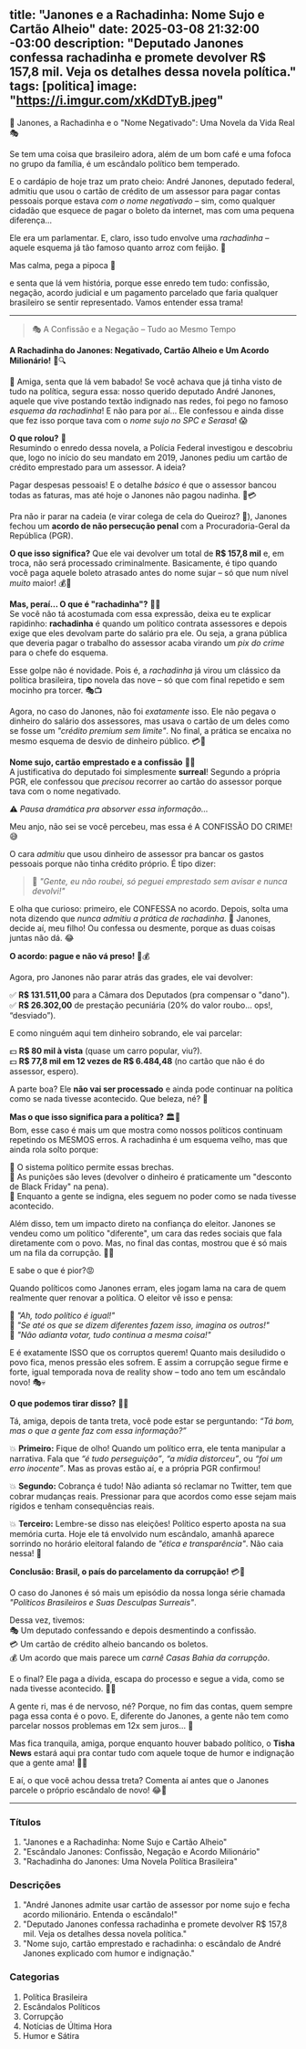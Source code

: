title: "Janones e a Rachadinha: Nome Sujo e Cartão Alheio"
date: 2025-03-08 21:32:00 -03:00
description: "Deputado Janones confessa rachadinha e promete devolver R$ 157,8 mil. Veja os detalhes dessa novela política."
tags: [politica]
image: "https://i.imgur.com/xKdDTyB.jpeg"
---

 💸 Janones, a Rachadinha e o "Nome Negativado": Uma Novela da Vida Real 🎭  

Se tem uma coisa que brasileiro adora, além de um bom café e uma fofoca no grupo da família, é um escândalo político bem temperado. 

E o cardápio de hoje traz um prato cheio: André Janones, deputado federal, admitiu que usou o cartão de crédito de um assessor para pagar contas pessoais porque estava *com o nome negativado* – sim, como qualquer cidadão que esquece de pagar o boleto da internet, mas com uma pequena diferença… 

Ele era um parlamentar. E, claro, isso tudo envolve uma *rachadinha* – aquele esquema já tão famoso quanto arroz com feijão. 🍛  

Mas calma, pega a pipoca 🍿 

e senta que lá vem história, porque esse enredo tem tudo: confissão, negação, acordo judicial e um pagamento parcelado que faria qualquer brasileiro se sentir representado. Vamos entender essa trama!  

---

> 🎭 A Confissão e a Negação – Tudo ao Mesmo Tempo

 **A Rachadinha do Janones: Negativado, Cartão Alheio e Um Acordo Milionário!** 💸🔍  

👀 Amiga, senta que lá vem babado! Se você achava que já tinha visto de tudo na política, segura essa: nosso querido deputado André Janones, aquele que vive postando textão indignado nas redes, foi pego no famoso *esquema da rachadinha*! E não para por aí… Ele confessou e ainda disse que fez isso porque tava com o *nome sujo no SPC e Serasa*! 😱  

**O que rolou?** 📜  
Resumindo o enredo dessa novela, a Polícia Federal investigou e descobriu que, logo no início do seu mandato em 2019, Janones pediu um cartão de crédito emprestado para um assessor. A ideia? 

Pagar despesas pessoais! E o detalhe *básico* é que o assessor bancou todas as faturas, mas até hoje o Janones não pagou nadinha. 🤡💳  

Pra não ir parar na cadeia (e virar colega de cela do Queiroz? 👀), Janones fechou um **acordo de não persecução penal** com a Procuradoria-Geral da República (PGR). 

**O que isso significa?** 
Que ele vai devolver um total de **R$ 157,8 mil** e, em troca, não será processado criminalmente. Basicamente, é tipo quando você paga aquele boleto atrasado antes do nome sujar – só que num nível *muito* maior! 💰🏦  


**Mas, peraí… O que é "rachadinha"?** 🤔💸  
Se você não tá acostumada com essa expressão, deixa eu te explicar rapidinho: **rachadinha** é quando um político contrata assessores e depois exige que eles devolvam parte do salário pra ele. Ou seja, a grana pública que deveria pagar o trabalho do assessor acaba virando um *pix do crime* para o chefe do esquema.  

Esse golpe não é novidade. Pois é, a *rachadinha* já virou um clássico da política brasileira, tipo novela das nove – só que com final repetido e sem mocinho pra torcer. 🎭📺  

Agora, no caso do Janones, não foi *exatamente* isso. Ele não pegava o dinheiro do salário dos assessores, mas usava o cartão de um deles como se fosse um *"crédito premium sem limite"*. No final, a prática se encaixa no mesmo esquema de desvio de dinheiro público. 💳🚨  

**Nome sujo, cartão emprestado e a confissão** 🏦❌  
A justificativa do deputado foi simplesmente **surreal**! Segundo a própria PGR, ele confessou que *precisou* recorrer ao cartão do assessor porque tava com o nome negativado.  

⚠️ *Pausa dramática pra absorver essa informação…*  

Meu anjo, não sei se você percebeu, mas essa é A CONFISSÃO DO CRIME! 😅 

O cara *admitiu* que usou dinheiro de assessor pra bancar os gastos pessoais porque não tinha crédito próprio. É tipo dizer:  

> 📢 *"Gente, eu não roubei, só peguei emprestado sem avisar e nunca devolvi!"*  

E olha que curioso: primeiro, ele CONFESSA no acordo. Depois, solta uma nota dizendo que *nunca admitiu a prática de rachadinha*. 🤡 Janones, decide aí, meu filho! Ou confessa ou desmente, porque as duas coisas juntas não dá. 😂  

**O acordo: pague e não vá preso!** 🤝💰  

Agora, pro Janones não parar atrás das grades, ele vai devolver:  

✅ **R$ 131.511,00** para a Câmara dos Deputados (pra compensar o "dano").  
✅ **R$ 26.302,00** de prestação pecuniária (20% do valor roubo… ops!, “desviado”).  

E como ninguém aqui tem dinheiro sobrando, ele vai parcelar:  

💵 **R$ 80 mil à vista** (quase um carro popular, viu?).  
💵 **R$ 77,8 mil em 12 vezes de R$ 6.484,48** (no cartão que não é do assessor, espero).  

A parte boa? Ele **não vai ser processado** e ainda pode continuar na política como se nada tivesse acontecido. Que beleza, né? 😤  

 **Mas o que isso significa para a política?** 🏛️🔎  
Bom, esse caso é mais um que mostra como nossos políticos continuam repetindo os MESMOS erros. A rachadinha é um esquema velho, mas que ainda rola solto porque:  

🔹 O sistema político permite essas brechas.  
🔹 As punições são leves (devolver o dinheiro é praticamente um "desconto de Black Friday" na pena).  
🔹 Enquanto a gente se indigna, eles seguem no poder como se nada tivesse acontecido.  

Além disso, tem um impacto direto na confiança do eleitor. Janones se vendeu como um político "diferente", um cara das redes sociais que fala diretamente com o povo. Mas, no final das contas, mostrou que é só mais um na fila da corrupção. 🤷‍♀️  

E sabe o que é pior?😡 
 
Quando políticos como Janones erram, eles jogam lama na cara de quem realmente quer renovar a política. O eleitor vê isso e pensa:  

💭 *"Ah, todo político é igual!"*  
💭 *"Se até os que se dizem diferentes fazem isso, imagina os outros!"*  
💭 *"Não adianta votar, tudo continua a mesma coisa!"*  

E é exatamente ISSO que os corruptos querem! 
Quanto mais desiludido o povo fica, menos pressão eles sofrem. E assim a corrupção segue firme e forte, igual temporada nova de reality show 
– todo ano tem um escândalo novo! 🎭💀  

 **O que podemos tirar disso?** 🤔💡  
 
Tá, amiga, depois de tanta treta, você pode estar se perguntando: *“Tá bom, mas o que a gente faz com essa informação?”*  

💥 **Primeiro:** Fique de olho! Quando um político erra, ele tenta manipular a narrativa. Fala que *“é tudo perseguição”*, *“a mídia distorceu”*, ou *“foi um erro inocente”*. Mas as provas estão aí, e a própria PGR confirmou!  

💥 **Segundo:** Cobrança é tudo! Não adianta só reclamar no Twitter, tem que cobrar mudanças reais. Pressionar para que acordos como esse sejam mais rígidos e tenham consequências reais.  

💥 **Terceiro:** Lembre-se disso nas eleições! Político esperto aposta na sua memória curta. Hoje ele tá envolvido num escândalo, amanhã aparece sorrindo no horário eleitoral falando de *"ética e transparência"*. Não caia nessa! 🚨  

**Conclusão: Brasil, o país do parcelamento da corrupção!** 💳💸  

O caso do Janones é só mais um episódio da nossa longa série chamada *"Políticos Brasileiros e Suas Desculpas Surreais"*.  

Dessa vez, tivemos:  
🎭 Um deputado confessando e depois desmentindo a confissão.  
💳 Um cartão de crédito alheio bancando os boletos.  
💰 Um acordo que mais parece um *carnê Casas Bahia da corrupção*.  

E o final? Ele paga a dívida, escapa do processo e segue a vida, como se nada tivesse acontecido. 🤡👏  

A gente ri, mas é de nervoso, né? Porque, no fim das contas, quem sempre paga essa conta é o povo. E, diferente do Janones, a gente não tem como parcelar nossos problemas em 12x sem juros… 😤  

Mas fica tranquila, amiga, porque enquanto houver babado político, o **Tisha News** estará aqui pra contar tudo com aquele toque de humor e indignação que a gente ama! 💅🔥  

E aí, o que você achou dessa treta? Comenta aí antes que o Janones parcele o próprio escândalo de novo! 😂💬

---

### Títulos
1. "Janones e a Rachadinha: Nome Sujo e Cartão Alheio"
2. "Escândalo Janones: Confissão, Negação e Acordo Milionário"
3. "Rachadinha do Janones: Uma Novela Política Brasileira"

### Descrições
1. "André Janones admite usar cartão de assessor por nome sujo e fecha acordo milionário. Entenda o escândalo!"
2. "Deputado Janones confessa rachadinha e promete devolver R$ 157,8 mil. Veja os detalhes dessa novela política."
3. "Nome sujo, cartão emprestado e rachadinha: o escândalo de André Janones explicado com humor e indignação."

### Categorias
1. Política Brasileira
2. Escândalos Políticos
3. Corrupção
4. Notícias de Última Hora
5. Humor e Sátira


